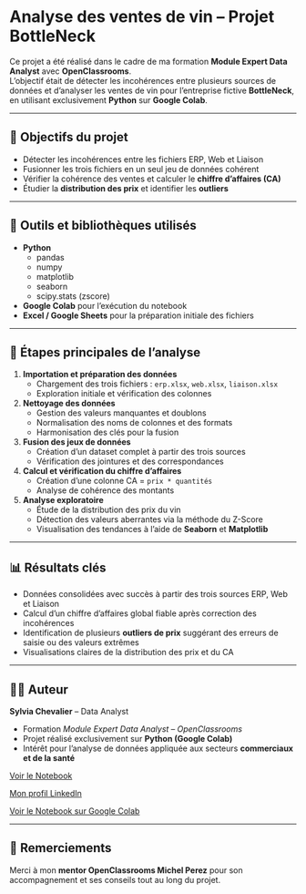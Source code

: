 # Analyse des ventes de vin – Projet BottleNeck

Ce projet a été réalisé dans le cadre de ma formation **Module Expert Data Analyst** avec **OpenClassrooms**.  
L’objectif était de détecter les incohérences entre plusieurs sources de données et d’analyser les ventes de vin pour l’entreprise fictive **BottleNeck**, en utilisant exclusivement **Python** sur **Google Colab**.

---

## 🎯 Objectifs du projet
- Détecter les incohérences entre les fichiers ERP, Web et Liaison  
- Fusionner les trois fichiers en un seul jeu de données cohérent  
- Vérifier la cohérence des ventes et calculer le **chiffre d’affaires (CA)**  
- Étudier la **distribution des prix** et identifier les **outliers**  

---

## 🧰 Outils et bibliothèques utilisés
- **Python**  
  - pandas  
  - numpy  
  - matplotlib  
  - seaborn  
  - scipy.stats (zscore)  
- **Google Colab** pour l’exécution du notebook  
- **Excel / Google Sheets** pour la préparation initiale des fichiers  

---

## 🧹 Étapes principales de l’analyse
1. **Importation et préparation des données**
   - Chargement des trois fichiers : `erp.xlsx`, `web.xlsx`, `liaison.xlsx`  
   - Exploration initiale et vérification des colonnes  
2. **Nettoyage des données**
   - Gestion des valeurs manquantes et doublons  
   - Normalisation des noms de colonnes et des formats  
   - Harmonisation des clés pour la fusion  
3. **Fusion des jeux de données**
   - Création d’un dataset complet à partir des trois sources  
   - Vérification des jointures et des correspondances  
4. **Calcul et vérification du chiffre d’affaires**
   - Création d’une colonne CA = `prix * quantités`  
   - Analyse de cohérence des montants  
5. **Analyse exploratoire**
   - Étude de la distribution des prix du vin  
   - Détection des valeurs aberrantes via la méthode du Z-Score  
   - Visualisation des tendances à l’aide de **Seaborn** et **Matplotlib**

---

## 📊 Résultats clés
- Données consolidées avec succès à partir des trois sources ERP, Web et Liaison  
- Calcul d’un chiffre d’affaires global fiable après correction des incohérences  
- Identification de plusieurs **outliers de prix** suggérant des erreurs de saisie ou des valeurs extrêmes  
- Visualisations claires de la distribution des prix et du CA  

---

## 👩‍💻 Auteur
**Sylvia Chevalier** – Data Analyst  
- Formation *Module Expert Data Analyst – OpenClassrooms*  
- Projet réalisé exclusivement sur **Python (Google Colab)**  
- Intérêt pour l’analyse de données appliquée aux secteurs **commerciaux et de la santé**

[Voir le Notebook](https://github.com/sylvia-chevalier-data/BottleNeck/blob/main/Notebook_BottelNeck.ipynb)

[Mon profil LinkedIn](https://www.linkedin.com/in/sylvia-chevalier-data-analyst)

[Voir le Notebook sur Google Colab](https://colab.research.google.com/drive/1fYnCHv46vDj6XlKcSv3p2uLz95tnJPz4?usp=sharing)  

---

## 🙏 Remerciements
Merci à mon **mentor OpenClassrooms Michel Perez** pour son accompagnement et ses conseils tout au long du projet.

